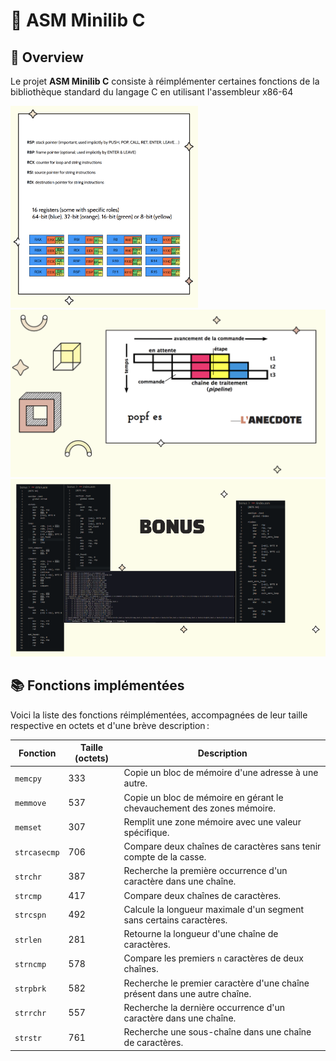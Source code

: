# 🧩 ASM Minilib C

## 🚀 Overview

Le projet **ASM Minilib C** consiste à réimplémenter certaines fonctions de la bibliothèque standard du langage C en utilisant l'assembleur x86-64

<img src="./README/1_Info.png" width="300"/>
<img src="./README/2_Anecdote.png" width="600"/>
<img src="./README/3_Bonus.png" width="900"/>

## 📚 Fonctions implémentées

Voici la liste des fonctions réimplémentées, accompagnées de leur taille respective en octets et d'une brève description :

| Fonction    | Taille (octets) | Description |
|-------------|-----------------|-------------|
| `memcpy`    | 333             | Copie un bloc de mémoire d'une adresse à une autre. |
| `memmove`   | 537             | Copie un bloc de mémoire en gérant le chevauchement des zones mémoire. |
| `memset`    | 307             | Remplit une zone mémoire avec une valeur spécifique. |
| `strcasecmp`| 706             | Compare deux chaînes de caractères sans tenir compte de la casse. |
| `strchr`    | 387             | Recherche la première occurrence d'un caractère dans une chaîne. |
| `strcmp`    | 417             | Compare deux chaînes de caractères. |
| `strcspn`   | 492             | Calcule la longueur maximale d'un segment sans certains caractères. |
| `strlen`    | 281             | Retourne la longueur d'une chaîne de caractères. |
| `strncmp`   | 578             | Compare les premiers `n` caractères de deux chaînes. |
| `strpbrk`   | 582             | Recherche le premier caractère d'une chaîne présent dans une autre chaîne. |
| `strrchr`   | 557             | Recherche la dernière occurrence d'un caractère dans une chaîne. |
| `strstr`    | 761             | Recherche une sous-chaîne dans une chaîne de caractères. |